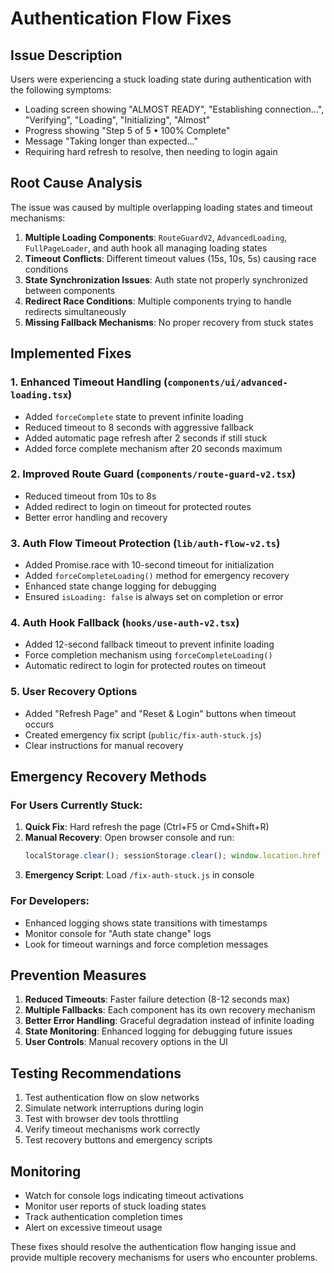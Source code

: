 # Authentication Flow Fixes

## Issue Description
Users were experiencing a stuck loading state during authentication with the following symptoms:
- Loading screen showing "ALMOST READY", "Establishing connection...", "Verifying", "Loading", "Initializing", "Almost"
- Progress showing "Step 5 of 5 • 100% Complete"
- Message "Taking longer than expected..."
- Requiring hard refresh to resolve, then needing to login again

## Root Cause Analysis
The issue was caused by multiple overlapping loading states and timeout mechanisms:

1. **Multiple Loading Components**: `RouteGuardV2`, `AdvancedLoading`, `FullPageLoader`, and auth hook all managing loading states
2. **Timeout Conflicts**: Different timeout values (15s, 10s, 5s) causing race conditions
3. **State Synchronization Issues**: Auth state not properly synchronized between components
4. **Redirect Race Conditions**: Multiple components trying to handle redirects simultaneously
5. **Missing Fallback Mechanisms**: No proper recovery from stuck states

## Implemented Fixes

### 1. Enhanced Timeout Handling (`components/ui/advanced-loading.tsx`)
- Added `forceComplete` state to prevent infinite loading
- Reduced timeout to 8 seconds with aggressive fallback
- Added automatic page refresh after 2 seconds if still stuck
- Added force complete mechanism after 20 seconds maximum

### 2. Improved Route Guard (`components/route-guard-v2.tsx`)
- Reduced timeout from 10s to 8s
- Added redirect to login on timeout for protected routes
- Better error handling and recovery

### 3. Auth Flow Timeout Protection (`lib/auth-flow-v2.ts`)
- Added Promise.race with 10-second timeout for initialization
- Added `forceCompleteLoading()` method for emergency recovery
- Enhanced state change logging for debugging
- Ensured `isLoading: false` is always set on completion or error

### 4. Auth Hook Fallback (`hooks/use-auth-v2.tsx`)
- Added 12-second fallback timeout to prevent infinite loading
- Force completion mechanism using `forceCompleteLoading()`
- Automatic redirect to login for protected routes on timeout

### 5. User Recovery Options
- Added "Refresh Page" and "Reset & Login" buttons when timeout occurs
- Created emergency fix script (`public/fix-auth-stuck.js`)
- Clear instructions for manual recovery

## Emergency Recovery Methods

### For Users Currently Stuck:
1. **Quick Fix**: Hard refresh the page (Ctrl+F5 or Cmd+Shift+R)
2. **Manual Recovery**: Open browser console and run:
   ```javascript
   localStorage.clear(); sessionStorage.clear(); window.location.href = '/auth/login';
   ```
3. **Emergency Script**: Load `/fix-auth-stuck.js` in console

### For Developers:
- Enhanced logging shows state transitions with timestamps
- Monitor console for "Auth state change" logs
- Look for timeout warnings and force completion messages

## Prevention Measures
1. **Reduced Timeouts**: Faster failure detection (8-12 seconds max)
2. **Multiple Fallbacks**: Each component has its own recovery mechanism
3. **Better Error Handling**: Graceful degradation instead of infinite loading
4. **State Monitoring**: Enhanced logging for debugging future issues
5. **User Controls**: Manual recovery options in the UI

## Testing Recommendations
1. Test authentication flow on slow networks
2. Simulate network interruptions during login
3. Test with browser dev tools throttling
4. Verify timeout mechanisms work correctly
5. Test recovery buttons and emergency scripts

## Monitoring
- Watch for console logs indicating timeout activations
- Monitor user reports of stuck loading states
- Track authentication completion times
- Alert on excessive timeout usage

These fixes should resolve the authentication flow hanging issue and provide multiple recovery mechanisms for users who encounter problems.